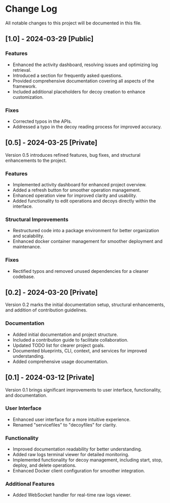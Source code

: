 # Change Log
All notable changes to this project will be documented in this file.

## [1.0] - 2024-03-29 [Public]

### Features

- Enhanced the activity dashboard, resolving issues and optimizing log retrieval.
- Introduced a section for frequently asked questions.
- Provided comprehensive documentation covering all aspects of the framework.
- Included additional placeholders for decoy creation to enhance customization.

### Fixes

- Corrected typos in the APIs.
- Addressed a typo in the decoy reading process for improved accuracy.


## [0.5] - 2024-03-25 [Private]
Version 0.5 introduces refined features, bug fixes, and structural enhancements to the project.

### Features
- Implemented activity dashboard for enhanced project overview.
- Added a refresh button for smoother operation management.
- Enhanced operation view for improved clarity and usability.
- Added functionality to edit operations and decoys directly within the interface.

### Structural Improvements
- Restructured code into a package environment for better organization and scalability.
- Enhanced docker container management for smoother deployment and maintenance.

### Fixes
- Rectified typos and removed unused dependencies for a cleaner codebase.

## [0.2] - 2024-03-20 [Private]
Version 0.2 marks the initial documentation setup, structural enhancements, and addition of contribution guidelines.

### Documentation
- Added initial documentation and project structure.
- Included a contribution guide to facilitate collaboration.
- Updated TODO list for clearer project goals.
- Documented blueprints, CLI, context, and services for improved understanding.
- Added comprehensive usage documentation.

## [0.1] - 2024-03-12 [Private]
Version 0.1 brings significant improvements to user interface, functionality, and documentation.

### User Interface
- Enhanced user interface for a more intuitive experience.
- Renamed "servicefiles" to "decoyfiles" for clarity.

### Functionality
- Improved documentation readability for better understanding.
- Added raw logs terminal viewer for detailed monitoring.
- Implemented functionality for decoy management, including start, stop, deploy, and delete operations.
- Enhanced Docker client configuration for smoother integration.

### Additional Features
- Added WebSocket handler for real-time raw logs viewer.